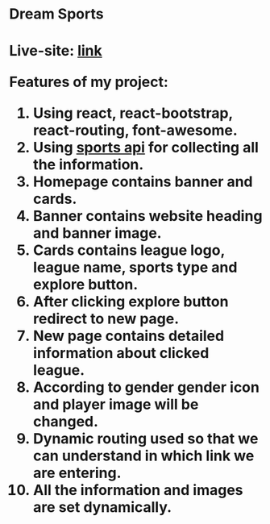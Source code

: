 <h1>Dream Sports<h1>

Live-site: [link](https://stupefied-swanson-e05f72.netlify.app/)

Features of my project:

1. Using react, react-bootstrap, react-routing, font-awesome.
2. Using [sports api](https://www.thesportsdb.com/api.php) for collecting all the information.
3. Homepage contains banner and cards.
4. Banner contains website heading and banner image.
5. Cards contains league logo, league name, sports type and explore button.
6. After clicking explore button redirect to new page.
7. New page contains detailed information about clicked league.
8. According to gender gender icon and player image will be changed.
9. Dynamic routing used so that we can understand in which link we are entering.
10. All the information and images are set dynamically.
